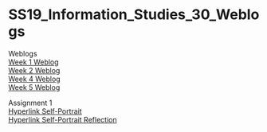 # SS19_Information_Studies_30_Weblogs
Weblogs  
[Week 1 Weblog](Week_1_blog.pdf)  
[Week 2 Weblog](Week_3_Blog.pdf)  
[Week 4 Weblog](Week_4_Blog.pdf)  
[Week 5 Weblog](week_5_weblog.pdf)  

Assignment 1  
[Hyperlink Self-Portrait](hyperlink_project/Hypertext_Project.html)  
[Hyperlink Self-Portrait Reflection](reflection.pdf)
